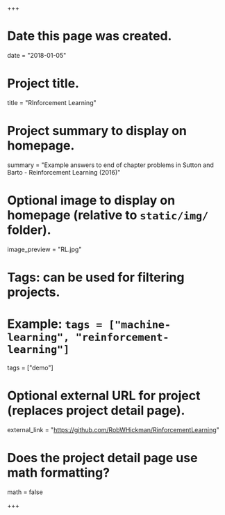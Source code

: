 +++
# Date this page was created.
date = "2018-01-05"

# Project title.
title = "RInforcement Learning"

# Project summary to display on homepage.
summary = "Example answers to end of chapter problems in Sutton and Barto - Reinforcement Learning (2016)"

# Optional image to display on homepage (relative to `static/img/` folder).
image_preview = "RL.jpg"

# Tags: can be used for filtering projects.
# Example: `tags = ["machine-learning", "reinforcement-learning"]`
tags = ["demo"]

# Optional external URL for project (replaces project detail page).
external_link = "https://github.com/RobWHickman/RinforcementLearning"

# Does the project detail page use math formatting?
math = false

+++

